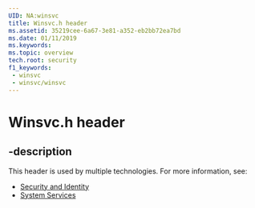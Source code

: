 ```yaml
---
UID: NA:winsvc
title: Winsvc.h header
ms.assetid: 35219cee-6a67-3e81-a352-eb2bb72ea7bd
ms.date: 01/11/2019
ms.keywords: 
ms.topic: overview
tech.root: security
f1_keywords:
 - winsvc
 - winsvc/winsvc
---
```


# Winsvc.h header


## -description

This header is used by multiple technologies. For more information, see:

- [Security and Identity](../_security/index.md)
- [System Services](../_base/index.md)

